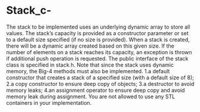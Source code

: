 # Stack_c-
The stack to be implemented uses an underlying dynamic array to store all values. The stack’s
capacity is provided as a constructor parameter or set to a default size specified (if no size is
provided). When a stack is created, there will be a dynamic array created based on this given size.
If the number of elements on a stack reaches its capacity, an exception is thrown if additional
push operation is requested.
The public interface of the stack class is specified in stack.h. Note that since the stack uses
dynamic memory, the Big-4 methods must also be implemented.
1.a default constructor that creates a stack of a specified size (with a default size of 8);
2.a copy constructor to ensure deep copy of objects;
3.a destructor to avoid memory leaks;
4.an assignment operator to ensure deep copy and avoid memory leak during assignment.
You are not allowed to use any STL containers in your implementation.
